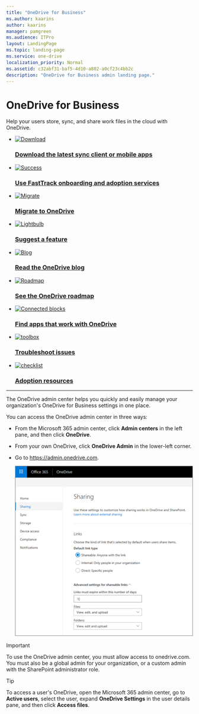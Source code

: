 ```yaml
---
title: "OneDrive for Business"
ms.author: kaarins
author: kaarins
manager: pamgreen
ms.audience: ITPro
layout: LandingPage
ms.topic: landing-page
ms.service: one-drive
localization_priority: Normal
ms.assetid: c32abf31-baf5-4d10-a802-a0cf23c4bb2c
description: "OneDrive for Business admin landing page."
---
```


# OneDrive for Business

Help your users store, sync, and share work files in the cloud with OneDrive.
  
<ul class="panelContent cardsFTitle">
    <li>
        <a href="https://onedrive.live.com/about/download/">
        <div class="cardSize">
            <div class="cardPadding">
                <div class="card">
                    <div class="cardImageOuter">
                        <div class="cardImage">
                            <img src="/office/media/icons/download-blue.svg" alt="Download" />
                        </div>
                    </div>
                    <div class="cardText">
                        <h3>Download the latest sync client or mobile apps</h3>
                    </div>
                </div>
            </div>
        </div>
        </a>
    </li>
    <li>
        <a href="https://fasttrack.microsoft.com/office">
        <div class="cardSize">
            <div class="cardPadding">
                <div class="card">
                    <div class="cardImageOuter">
                        <div class="cardImage">
                            <img src="/office/media/icons/success.svg" alt="Success" />
                        </div>
                    </div>
                    <div class="cardText">
                        <h3>Use FastTrack onboarding and adoption services</h3>
                    </div>
                </div>
            </div>
        </div>
        </a>
    </li>
    <li>
        <a href="/sharepointmigration/migrate-to-sharepoint-online">
        <div class="cardSize">
            <div class="cardPadding">
                <div class="card">
                    <div class="cardImageOuter">
                        <div class="cardImage">
                            <img src="/office/media/icons/migration-blue.svg" alt="Migrate" />
                        </div>
                    </div>
                    <div class="cardText">
                        <h3>Migrate to OneDrive</h3>
                    </div>
                </div>
            </div>
        </div>
        </a>
    </li>
    <li>
        <a href="https://onedrive.uservoice.com/">
        <div class="cardSize">
            <div class="cardPadding">
                <div class="card">
                    <div class="cardImageOuter">
                        <div class="cardImage">
                            <img src="/office/media/icons/lightbulb-idea-capture-blue.svg" alt="Lightbulb" />
                        </div>
                    </div>
                    <div class="cardText">
                        <h3>Suggest a feature</h3>
                    </div>
                </div>
            </div>
        </div>
        </a>
    </li>
    <li>
        <a href="https://techcommunity.microsoft.com/t5/Microsoft-OneDrive-Blog/bg-p/OneDriveBlog">
        <div class="cardSize">
            <div class="cardPadding">
                <div class="card">
                    <div class="cardImageOuter">
                        <div class="cardImage">
                            <img src="/office/media/icons/blog-site-blue.svg" alt="Blog" />
                        </div>
                    </div>
                    <div class="cardText">
                        <h3>Read the OneDrive blog</h3>
                    </div>
                </div>
            </div>
        </div>
        </a>
    </li>
    <li>
        <a href="https://products.office.com/business/office-365-roadmap?filters=onedrive">
        <div class="cardSize">
            <div class="cardPadding">
                <div class="card">
                    <div class="cardImageOuter">
                        <div class="cardImage">
                            <img src="/office/media/icons/walkthrough-map-blue.svg" alt="Roadmap" />
                        </div>
                    </div>
                    <div class="cardText">
                        <h3>See the OneDrive roadmap</h3>
                    </div>
                </div>
            </div>
        </div>
        </a>
    </li>
    <li>
        <a href="https://products.office.com/onedrive-for-business/apps-that-work-with-onedrive">
        <div class="cardSize">
            <div class="cardPadding">
                <div class="card">
                    <div class="cardImageOuter">
                        <div class="cardImage">
                            <img src="/office/media/icons/blocks-blue.svg" alt="Connected blocks" />
                        </div>
                    </div>
                    <div class="cardText">
                        <h3>Find apps that work with OneDrive</h3>
                    </div>
                </div>
            </div>
        </div>
        </a>
    </li>
    <li>
        <a href="https://support.office.com/article/3db87243-ed3b-46f5-ace6-518db68429b1">
        <div class="cardSize">
            <div class="cardPadding">
                <div class="card">
                    <div class="cardImageOuter">
                        <div class="cardImage">
                            <img src="/office/media/icons/toolbox.svg" alt="toolbox" />
                        </div>
                    </div>
                    <div class="cardText">
                        <h3>Troubleshoot issues</h3>
                    </div>
                </div>
            </div>
        </div>
        </a>
    </li>
    <li>
        <a href="https://resources.techcommunity.microsoft.com/resources/onedrive-adoption">
        <div class="cardSize">
            <div class="cardPadding">
                <div class="card">
                    <div class="cardImageOuter">
                        <div class="cardImage">
                            <img src="/office/media/icons/task-checklist-planning-blue.svg" alt="checklist"/>
                        </div>
                    </div>
                    <div class="cardText">
                        <h3>Adoption resources</h3>
                    </div>
                </div>
            </div>
        </div>
        </a>
    </li>
</ul>

---

<p>The OneDrive admin center helps you quickly and easily manage your organization's OneDrive for Business settings in one place.</p>
<p>You can access the OneDrive admin center in three ways:</p>

- From the Microsoft 365 admin center, click **Admin centers** in the left pane, and then click **OneDrive**.
    
- From your own OneDrive, click **OneDrive Admin** in the lower-left corner.
    
- Go to https://admin.onedrive.com.
    
    ![The Sharing page of the OneDrive admin center](media/773e0df6-17ec-4433-ae50-62b14398317f.png)

> [!IMPORTANT]
> To use the OneDrive admin center, you must allow access to onedrive.com. You must also be a global admin for your organization, or a custom admin with the SharePoint administrator role. 

> [!TIP]
> To access a user's OneDrive, open the Microsoft 365 admin center, go to **Active users**, select the user, expand **OneDrive Settings** in the user details pane, and then click **Access files**.
